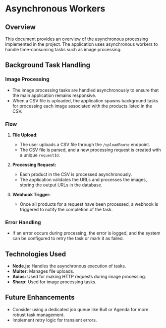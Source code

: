 # Asynchronous Workers

## Overview

This document provides an overview of the asynchronous processing implemented in the project. The application uses asynchronous workers to handle time-consuming tasks such as image processing.

## Background Task Handling

### Image Processing
- The image processing tasks are handled asynchronously to ensure that the main application remains responsive.
- When a CSV file is uploaded, the application spawns background tasks for processing each image associated with the products listed in the CSV.

### Flow

1. **File Upload:**
    - The user uploads a CSV file through the `/uploadRoute` endpoint.
    - The CSV file is parsed, and a new processing request is created with a unique `requestId`.

2. **Processing Request:**
    - Each product in the CSV is processed asynchronously.
    - The application validates the URLs and processes the images, storing the output URLs in the database.

3. **Webhook Trigger:**
    - Once all products for a request have been processed, a webhook is triggered to notify the completion of the task.

### Error Handling
- If an error occurs during processing, the error is logged, and the system can be configured to retry the task or mark it as failed.

## Technologies Used

- **Node.js:** Handles the asynchronous execution of tasks.
- **Multer:** Manages file uploads.
- **Axios:** Used for making HTTP requests during image processing.
- **Sharp:** Used for image processing tasks.

## Future Enhancements

- Consider using a dedicated job queue like Bull or Agenda for more robust task management.
- Implement retry logic for transient errors.

